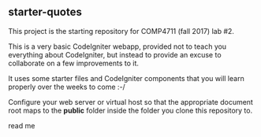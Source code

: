 ## starter-quotes

This project is the starting repository for COMP4711 (fall 2017) lab #2.

This is a very basic CodeIgniter webapp, provided not to teach you everything
about CodeIgniter, but instead to provide an excuse to collaborate
on a few improvements to it.

It uses some starter files and CodeIgniter components that you will learn
properly over the weeks to come :-/

Configure your web server or virtual host so that the appropriate
document root maps to the **public** folder inside the folder you clone
this repository to.

read me